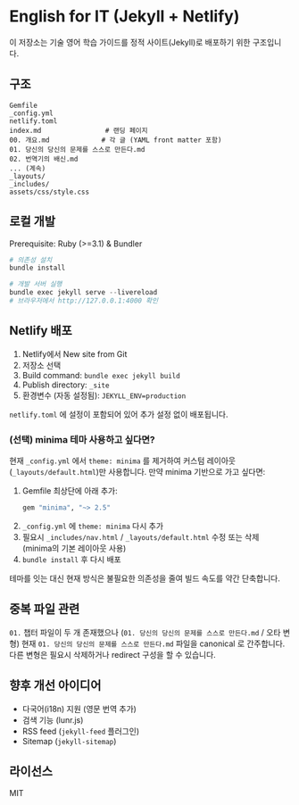 # English for IT (Jekyll + Netlify)

이 저장소는 기술 영어 학습 가이드를 정적 사이트(Jekyll)로 배포하기 위한 구조입니다.

## 구조
```
Gemfile
_config.yml
netlify.toml
index.md                # 랜딩 페이지
00. 개요.md             # 각 글 (YAML front matter 포함)
01. 당신의 당신의 문제를 스스로 만든다.md
02. 번역기의 배신.md
... (계속)
_layouts/
_includes/
assets/css/style.css
```

## 로컬 개발
Prerequisite: Ruby (>=3.1) & Bundler

```powershell
# 의존성 설치
bundle install

# 개발 서버 실행
bundle exec jekyll serve --livereload
# 브라우저에서 http://127.0.0.1:4000 확인
```

## Netlify 배포
1. Netlify에서 New site from Git
2. 저장소 선택
3. Build command: `bundle exec jekyll build`
4. Publish directory: `_site`
5. 환경변수 (자동 설정됨): `JEKYLL_ENV=production`

`netlify.toml` 에 설정이 포함되어 있어 추가 설정 없이 배포됩니다.

### (선택) minima 테마 사용하고 싶다면?
현재 `_config.yml` 에서 `theme: minima` 를 제거하여 커스텀 레이아웃(`_layouts/default.html`)만 사용합니다. 만약 minima 기반으로 가고 싶다면:

1. Gemfile 최상단에 아래 추가:
	```ruby
	gem "minima", "~> 2.5"
	```
2. `_config.yml` 에 `theme: minima` 다시 추가
3. 필요시 `_includes/nav.html` / `_layouts/default.html` 수정 또는 삭제 (minima의 기본 레이아웃 사용)
4. `bundle install` 후 다시 배포

테마를 잇는 대신 현재 방식은 불필요한 의존성을 줄여 빌드 속도를 약간 단축합니다.

## 중복 파일 관련
`01.` 챕터 파일이 두 개 존재했으나 (`01. 당신의 당신의 문제를 스스로 만든다.md` / 오타 변형) 현재 `01. 당신의 당신의 문제를 스스로 만든다.md` 파일을 canonical 로 간주합니다. 다른 변형은 필요시 삭제하거나 redirect 구성을 할 수 있습니다.

## 향후 개선 아이디어
- 다국어(i18n) 지원 (영문 번역 추가)
- 검색 기능 (lunr.js)
- RSS feed (`jekyll-feed` 플러그인)
- Sitemap (`jekyll-sitemap`)

## 라이선스
MIT
